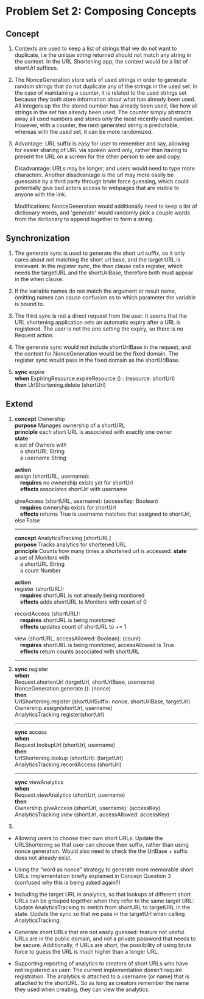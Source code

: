 # Problem Set 2: Composing Concepts

## Concept

1. Contexts are used to keep a list of strings that we do not want to duplicate, i.e the unique string returned should not match any string in the context. In the URL Shortening app, the context would be a list of shortUrl suffices.

2. The NonceGeneration store sets of used strings in order to generate random strings that do not duplicate any of the strings in the used set. In the case of maintaining a counter, it is related to the used strings set because they both store information about what has already been used. All integers up the the stored number has already been used, like how all strings in the set has already been used. The counter simply abstracts away all used numbers and stores only the most recently used number. However, with a counter, the next generated string is predictable, whereas with the used set, it can be more randomized.

3. Advantage: URL suffix is easy for user to remember and say, allowing for easier sharing of URL via spoken word only, rather than having to present the URL on a screen for the other person to see and copy.

   Disadvantage: URLs may be longer, and users would need to type more characters. Another disadvantage is the url may more easily be guessable by a third party through brute force guessing, which could potentially give bad actors access to webpages that are visible to anyone with the link.

   Modifications: NonceGeneration would additionally need to keep a list of dictionary words, and 'generate' would randomly pick a couple words from the dictionary to append together to form a string.

## Synchronization

1. The generate sync is used to generate the short url suffix, so it only cares about not matching the short url base, and the target URL is irrelevant. In the register sync, the then clause calls register, which needs the targetURL and the shortUrlBase, therefore both must appear in the when clause.

2. If the variable names do not match the argument or result name, omitting names can cause confusion as to which parameter the variable is bound to.

3. The third sync is not a direct request from the user. It seems that the URL shortening application sets an automatic expiry after a URL is registered. The user is not the one setting the expiry, so there is no Request action.

4. The generate sync would not include shortUrlBase in the request, and the context for NonceGeneration would be the fixed domain. The register sync would pass in the fixed domain as the shortUrlBase.

5. **sync** expire  
   **when** ExpiringResource.expireResource () : (resource: shortUrl)  
   **then** UrlShortening.delete (shortUrl)

## Extend

1. **concept** Ownership  
   **purpose** Manages ownership of a shortURL  
   **principle** each short URL is associated with exactly one owner  
   **state**  
   a set of Owners with  
   &emsp;a shortURL String  
   &emsp;a username String

   **action**  
   assign (shortURL, username):  
   &emsp;**requires** no ownership exists yet for shortUrl  
   &emsp;**effects** associates shortUrl with username

   giveAccess (shortURL, username): (accessKey: Boolean)  
   &emsp;**requires** ownership exists for shortUrl  
   &emsp;**effects** returns True is username matches that assigned to shortUrl, else False

   ***

   **concept** AnalyticsTracking [shortURL]  
   **purpose** Tracks analytics for shortened URL  
   **principle** Counts how many times a shortened url is accessed.
   **state**  
   a set of Monitors with  
   &emsp;a shortURL String  
   &emsp;a count Number

   **action**  
   register (shortURL):  
   &emsp;**requires** shortURL is not already being monitored  
   &emsp;**effects** adds shortURL to Monitors with count of 0

   recordAccess (shortURL):  
   &emsp;**requires** shortURL is being monitored  
   &emsp;**effects** updates count of shortURL to += 1

   view (shortURL, accessAllowed: Boolean): (count)  
   &emsp;**requires** shortURL is being monitored, accessAllowed is True  
   &emsp;**effects** return counts associated with shortURL

   ***

2. **sync** register  
   **when**  
   Request.shortenUrl (targetUrl, shortUrlBase, username)  
   NonceGeneration.generate (): (nonce)  
   **then**  
   UrlShortening.register (shortUrlSuffix: nonce, shortUrlBase, targetUrl)  
   Ownership.assign(shortUrl, username)  
   AnalyticsTracking.register(shortUrl)

   ***

   **sync** access  
   **when**  
   Request.lookupUrl (shortUrl, username)  
   **then**  
   UrlShortening.lookup (shortUrl): (targetUrl)  
   AnalyticsTracking.recordAccess (shortUrl)

   ***

   **sync** viewAnalytics  
   **when**  
   Request.viewAnalytics (shortUrl, username)  
   **then**  
   Ownership.giveAccess (shortUrl, username): (accessKey)  
   AnalyticsTracking.view (shortUrl, accessAllowed: accessKey)

3.

- Allowing users to choose their own short URLs: Update the URLShortening so that user can choose their suffix, rather than using nonce generation. Would also need to check the the UrlBase + suffix does not already exist.

- Using the “word as nonce” strategy to generate more memorable short URLs: Implementation briefly explained in Concept Question 3 (confused why this is being asked again?)

- Including the target URL in analytics, so that lookups of different short URLs can be grouped together when they refer to the same target URL: Update AnalyticsTracking to switch from shortURL to targetURL in the state. Update the sync so that we pass in the targetUrl when calling AnalyticsTracking.

- Generate short URLs that are not easily guessed: feature not useful. URLs are in the public domain, and not a private password that needs to be secure. Additionally, if URLs are short, the possibility of using brute force to guess the URL is much higher than a longer URL.

- Supporting reporting of analytics to creators of short URLs who have not registered as user: The current implementation doesn't require registration. The analytics is attached to a username (or name) that is attached to the shortURL. So as long as creators remember the name they used when creating, they can view the analytics.
